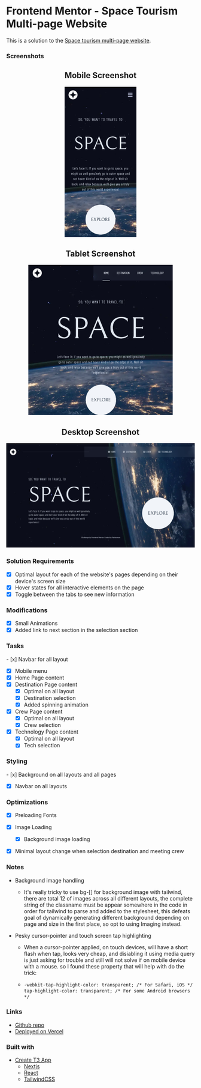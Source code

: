 # Frontend Mentor - Space Tourism Multi-page Website

This is a solution to the [Space tourism multi-page website](https://www.frontendmentor.io/challenges/space-tourism-multipage-website-gRWj1URZ3).



### Screenshots

<div align='center'>
    <h2>Mobile Screenshot</h2>
    <img src="./screenshots/screenshotMobile.jpg" alt="Mobile Screenshot" height='400'>
</div>

<div align='center'>
    <h2>Tablet Screenshot</h2>
    <img src="./screenshots/screenshotTablet.jpg" alt="Mobile Screenshot" height='400'>
</div>

<div align='center'>
    <h2>Desktop Screenshot</h2>
    <img src="./screenshots/screenshotDesktop.jpg" alt="Desktop Screenshot" maxHeight='500'>
</div>





### Solution Requirements

- [x] Optimal layout for each of the website's pages depending on their device's screen size
- [x] Hover states for all interactive elements on the page
- [x] Toggle between the tabs to see new information

### Modifications
- [x] Small Animations
- [x] Added link to next section in the selection section

### Tasks
- [x] Navbar for all layout
- [x] Mobile menu 
- [x] Home Page content
- [x] Destination Page content
  - [x] Optimal on all layout
  - [x] Destination selection 
  - [x] Added spinning animation
- [x] Crew Page content
  - [x] Optimal on all layout
  - [x] Crew selection 
- [x] Technology Page content
  - [x] Optimal on all layout
  - [x] Tech selection 

### Styling
- [x] Background on all layouts and all pages
- [x] Navbar on all layouts

### Optimizations
- [x] Preloading Fonts
- [x] Image Loading
  - [x] Background image loading
- [x] Minimal layout change when selection destination and meeting crew


### Notes
- Background image handling 
  - It's really tricky to use bg-[] for background image with tailwind, there are total 12 of images across all different layouts, the complete string of the classname must be appear somewhere in the code in order for tailwind to parse and added to the stylesheet, this defeats goal of dynamically generating different background depending on page and size in the first place, so opt to using Imaging instead.

- Pesky cursor-pointer and touch screen tap highlighting
  - When a cursor-pointer applied, on touch devices, will have a short flash when tap, looks very cheap, and disiabling it using media query is just asking for trouble and still will not solve if on mobile device with a mouse. so I found these property that will help with do the trick:
  - ```
    -webkit-tap-highlight-color: transparent; /* For Safari, iOS */
    tap-highlight-color: transparent; /* For some Android browsers */
    ```

### Links

- [Github repo](https://github.com/Pakkerman/space-tourism-website)
- [Deployed on Vercel](https://space-tourism-website-orpin-omega.vercel.app/)

### Built with

- [Create T3 App](https://create.t3.gg/)
  - [Nextjs](https://nextjs.org/)
  - [React](https://react.dev/)
  - [TailwindCSS](https://tailwindcss.com/)

